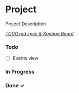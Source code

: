 # Project

Project Description

<em>[TODO.md spec & Kanban Board](https://bit.ly/3fCwKfM)</em>

### Todo

- [ ] Events view  

### In Progress


### Done ✓


